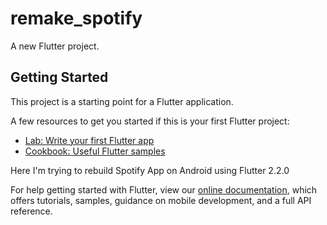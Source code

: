 # remake_spotify

A new Flutter project.

## Getting Started

This project is a starting point for a Flutter application.

A few resources to get you started if this is your first Flutter project:

- [Lab: Write your first Flutter app](https://flutter.dev/docs/get-started/codelab)
- [Cookbook: Useful Flutter samples](https://flutter.dev/docs/cookbook)

Here I'm trying to rebuild Spotify App on Android using Flutter 2.2.0

For help getting started with Flutter, view our
[online documentation](https://flutter.dev/docs), which offers tutorials,
samples, guidance on mobile development, and a full API reference.
